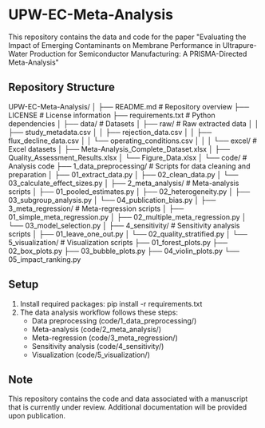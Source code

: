 # UPW-EC-Meta-Analysis

This repository contains the data and code for the paper "Evaluating the Impact of Emerging Contaminants on Membrane Performance in Ultrapure-Water Production for Semiconductor Manufacturing: A PRISMA-Directed Meta-Analysis"

## Repository Structure

UPW-EC-Meta-Analysis/
│
├── README.md                 # Repository overview
├── LICENSE                   # License information
├── requirements.txt          # Python dependencies
│
├── data/                     # Datasets
│   ├── raw/                  # Raw extracted data
│   │   ├── study_metadata.csv
│   │   ├── rejection_data.csv
│   │   ├── flux_decline_data.csv
│   │   └── operating_conditions.csv
│   │
│   └── excel/                # Excel datasets
│       ├── Meta-Analysis_Complete_Dataset.xlsx
│       ├── Quality_Assessment_Results.xlsx
│       └── Figure_Data.xlsx
│
└── code/                     # Analysis code
    ├── 1_data_preprocessing/ # Scripts for data cleaning and preparation
    │   ├── 01_extract_data.py
    │   ├── 02_clean_data.py
    │   └── 03_calculate_effect_sizes.py
    │
    ├── 2_meta_analysis/      # Meta-analysis scripts
    │   ├── 01_pooled_estimates.py
    │   ├── 02_heterogeneity.py
    │   ├── 03_subgroup_analysis.py
    │   └── 04_publication_bias.py
    │
    ├── 3_meta_regression/    # Meta-regression scripts
    │   ├── 01_simple_meta_regression.py
    │   ├── 02_multiple_meta_regression.py
    │   └── 03_model_selection.py
    │
    ├── 4_sensitivity/        # Sensitivity analysis scripts
    │   ├── 01_leave_one_out.py
    │   └── 02_quality_stratified.py
    │
    └── 5_visualization/      # Visualization scripts
        ├── 01_forest_plots.py
        ├── 02_box_plots.py
        ├── 03_bubble_plots.py
        ├── 04_violin_plots.py
        └── 05_impact_ranking.py

## Setup

1. Install required packages: pip install -r requirements.txt
2. The data analysis workflow follows these steps:
   - Data preprocessing (code/1_data_preprocessing/)
   - Meta-analysis (code/2_meta_analysis/)
   - Meta-regression (code/3_meta_regression/)
   - Sensitivity analysis (code/4_sensitivity/)
   - Visualization (code/5_visualization/)


## Note

This repository contains the code and data associated with a manuscript that is currently under review. Additional documentation will be provided upon publication.
